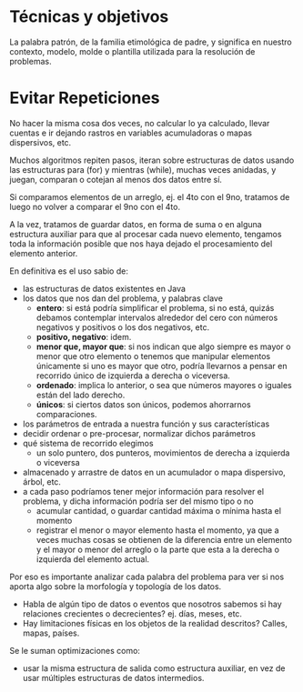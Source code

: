 # Técnicas y objetivos

La palabra patrón, de la familia etimológica de padre, y significa en nuestro contexto, modelo, molde o plantilla utilizada para la resolución de problemas.

# Evitar Repeticiones

No hacer la misma cosa dos veces, no calcular lo ya calculado, llevar cuentas e ir dejando rastros en variables acumuladoras o mapas dispersivos, etc.

Muchos algoritmos repiten pasos, iteran sobre estructuras de datos usando las estructuras para (for) y mientras (while), muchas veces anidadas, y juegan, comparan o cotejan al menos dos datos entre sí.

Si comparamos elementos de un arreglo, ej. el 4to con el 9no, tratamos de luego no volver a comparar el 9no con el 4to.

A la vez, tratamos de guardar datos, en forma de suma o en alguna estructura auxiliar para que al procesar cada nuevo elemento, tengamos toda la información posible que nos haya dejado el procesamiento del elemento anterior.

En definitiva es el uso sabio de:
- las estructuras de datos existentes en Java
- los datos que nos dan del problema, y palabras clave
  - **entero**: si está podría simplificar el problema, si no está, quizás debamos contemplar intervalos alrededor del cero con números negativos y positivos o los dos negativos, etc.
  - **positivo, negativo**: idem.
  - **menor que, mayor que**: si nos indican que algo siempre es mayor o menor que otro elemento o tenemos que manipular elementos únicamente si uno es mayor que otro, podría llevarnos a pensar en recorrido único de izquierda a derecha o viceversa.
  - **ordenado**: implica lo anterior, o sea que números mayores o iguales están del lado derecho.
  - **únicos**: si ciertos datos son únicos, podemos ahorrarnos comparaciones.
- los parámetros de entrada a nuestra función y sus características
- decidir ordenar o pre-procesar, normalizar dichos parámetros
- qué sistema de recorrido elegimos
  - un solo puntero, dos punteros, movimientos de derecha a izquierda o viceversa 
- almacenado y arrastre de datos en un acumulador o mapa dispersivo, árbol, etc. 
- a cada paso podríamos tener mejor información para resolver el problema, y dicha información podría ser del mismo tipo o no
  -  acumular cantidad, o guardar cantidad máxima o mínima hasta el momento
  -  registrar el menor o mayor elemento hasta el momento, ya que a veces muchas cosas se obtienen de la diferencia entre un elemento y el mayor o menor del arreglo o la parte que esta a la derecha o izquierda del elemento actual.

Por eso es importante analizar cada palabra del problema para ver si nos aporta algo sobre la morfología y topología de los datos.
- Habla de algún tipo de datos o eventos que nosotros sabemos si hay relaciones crecientes o decrecientes? ej. días, meses, etc.
- Hay limitaciones físicas en los objetos de la realidad descritos? Calles, mapas, países.

Se le suman optimizaciones como:
- usar la misma estructura de salida como estructura auxiliar, en vez de usar múltiples estructuras de datos intermedios.
